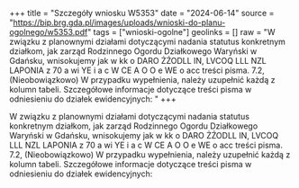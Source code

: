 +++
title = "Szczegóły wniosku W5353"
date = "2024-06-14"
source = "https://bip.brg.gda.pl/images/uploads/wnioski-do-planu-ogolnego/w5353.pdf"
tags = ["wnioski-ogolne"]
geolinks = []
raw = "W związku z planownymi działami dotyczącymi nadania statutus konkretnym działkom, jak zarząd Rodzinnego Ogordu Działkowego Waryński w Gdańsku, wnisokujemy jak w kk o  DARO ŻŹODLL IN, LVCOQ LLL NZL LAPONIA z 70 a wi YE i a c W CE A O O e WE o acc treści pisma. 7.2, (Nieobowiązkowo) W przypadku wypełnienia, należy uzupełnić każdą z kolumn tabeli. Szczegółowe informacje dotyczące treści pisma w odniesieniu do działek ewidencyjnych: "
+++

W związku z planownymi działami dotyczącymi nadania statutus konkretnym
działkom, jak zarząd Rodzinnego Ogordu Działkowego Waryński w Gdańsku, wnisokujemy jak w
kk o  DARO ŻŹODLL IN, LVCOQ LLL NZL LAPONIA
z 70 a wi YE i a c W CE A O O e WE o acc
treści pisma.
7.2, (Nieobowiązkowo) W przypadku wypełnienia, należy uzupełnić każdą z kolumn tabeli.
Szczegółowe informacje dotyczące treści pisma w odniesieniu do działek ewidencyjnych:



